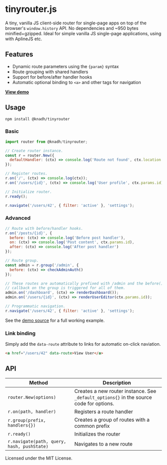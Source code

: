 # tinyrouter.js

A tiny, vanilla JS client-side router for single-page apps on top of the browser's `window.history` API.
No dependencies and ~950 bytes minified+gzipped. Ideal for simple vanilla JS single-page applications, using with AplineJS etc.

## Features

- Dynamic route parameters using the `{param}` syntax
- Route grouping with shared handlers
- Support for before/after handler hooks
- Automatic optional binding to `<a>` and other tags for navigation

[**View demo**](https://knadh.github.io/tinyrouter.js/demo)

## Usage

```
npm install @knadh/tinyrouter
```

### Basic

```javascript
import router from @knadh/tinyrouter;

// Create router instance.
const r = router.New({
  defaultHandler: (ctx) => console.log('Route not found', ctx.location.pathname)
});

// Register routes.
r.on('/', (ctx) => console.log(ctx));
r.on('/users/{id}', (ctx) => console.log('User profile', ctx.params.id));

// Initialize router.
r.ready();

r.navigate('/users/42', { filter: 'active' }, 'settings');
```

### Advanced

```javascript
// Route with before/handler hooks.
r.on('/posts/{id}', {
  before: (ctx) => console.log('Before post handler'),
  on: (ctx) => console.log('Post content', ctx.params.id),
  after: (ctx) => console.log('After post handler')
});

// Route group.
const admin = r.group('/admin', {
  before: (ctx) => checkAdminAuth()
});

// These routes are automatically prefixed with /admin and the before()
// callback on the group is triggered for all of them. 
admin.on('/dashboard', (ctx) => renderDashboard());
admin.on('/users/{id}', (ctx) => renderUserEditor(ctx.params.id));

// Programmatic navigation.
r.navigate('/users/42', { filter: 'active' }, 'settings');
```

See the [demo source](https://github.com/knadh/tinyrouter.js/blob/master/404.html) for a full working example.

### Link binding

Simply add the `data-route` attribute to links for automatic on-click naviation.

```html
<a href="/users/42" data-route>View User</a>
```


## API

| Method | Description |
|--------|-------------|
| `router.New(options)` | Creates a new router instance. See `_default_options{}` in the source code for options. |
| `r.on(path, handler)` | Registers a route handler |
| `r.group(prefix, handlers{})` | Creates a group of routes with a common prefix |
| `r.ready()` | Initializes the router |
| `r.navigate(path, query, hash, pushState)` | Navigates to a new route |

Licensed under the MIT License.
